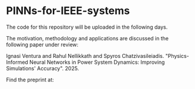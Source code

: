 # PINNs-for-IEEE-systems

The code for this repository will be uploaded in the following days.

The motivation, methodology and applications are discussed in the following paper under review:

Ignasi Ventura and Rahul Nellikkath and Spyros Chatzivasileiadis. "Physics-Informed Neural Networks in Power System Dynamics: Improving Simulations' Accuracy". 2025.

Find the preprint at:
